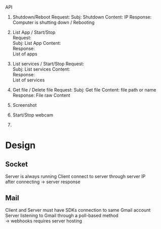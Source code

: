 #  

API  
1. Shutdown/Reboot 
Request:
    Subj: Shutdown 
    Content: IP 
Response:  
    Computer is shutting down / Rebooting
 
2. List App / Start/Stop   
Request:  
  Subj: List App 
  Content:   
Response:  
  List of apps  

3. List services / Start/Stop 
Request:  
  Subj: List services 
  Content:  
Response:  
  List of services 

4. Get file / Delete file 
Request: 
  Subj: Get file 
  Content: file path or name  
Response: 
  File raw Content 

5. Screenshot  
6. Start/Stop webcam 
7. 

 
# Design 
## Socket  
Server is always running
Client connect to server through server IP  
after connecting -> server response  

## Mail  
Client and Server must have SDKs connection to same Gmail account  
Server listening to Gmail through a poll-based method  
-> webhooks requires server hosting 









